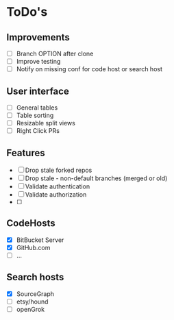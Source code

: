 # ToDo's

## Improvements
* [ ] Branch OPTION after clone
* [ ] Improve testing
* [ ] Notify on missing conf for code host or search host

## User interface
* [ ] General tables
* [ ] Table sorting
* [ ] Resizable split views
* [ ] Right Click PRs

## Features
* [ ] Drop stale forked repos
* [ ] Drop stale - non-default branches (merged or old)
* [ ] Validate authentication
* [ ] Validate authorization
* [ ] 

## CodeHosts

* [x] BitBucket Server
* [x] GitHub.com
* [ ] ...

## Search hosts

* [x] SourceGraph
* [ ] etsy/hound
* [ ] openGrok
